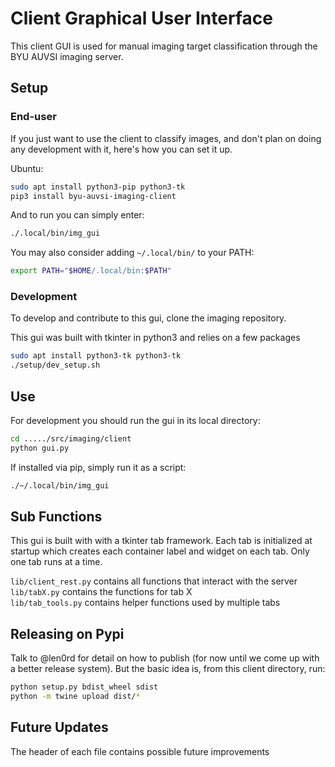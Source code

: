 # Client Graphical User Interface

This client GUI is used for manual imaging target classification through the BYU AUVSI
imaging server.

## Setup

### End-user

If you just want to use the client to classify images, and don't plan on doing
any development with it, here's how you can set it up.

Ubuntu:

```bash
sudo apt install python3-pip python3-tk
pip3 install byu-auvsi-imaging-client
```

And to run you can simply enter:

```bash
./.local/bin/img_gui
```

You may also consider adding `~/.local/bin/` to your PATH:

```bash
export PATH="$HOME/.local/bin:$PATH"
```

### Development

To develop and contribute to this gui, clone the imaging repository.

This gui was built with tkinter in python3 and relies on a few packages

```bash
sudo apt install python3-tk python3-tk
./setup/dev_setup.sh
```

## Use

For development you should run the gui in its local directory:

```bash
cd ...../src/imaging/client
python gui.py
```

If installed via pip, simply run it as a script:

```bash
./~/.local/bin/img_gui
```

## Sub Functions

This gui is built with with a tkinter tab framework. Each tab is initialized at startup which creates each container label and widget on each tab. Only one tab runs at a time.

`lib/client_rest.py` contains all functions that interact with the server  
`lib/tabX.py` contains the functions for tab X  
`lib/tab_tools.py` contains helper functions used by multiple tabs

## Releasing on Pypi

Talk to @len0rd for detail on how to publish (for now until we come up with a better release system). But the basic idea is, from this client directory, run:

```bash
python setup.py bdist_wheel sdist
python -m twine upload dist/*
```

## Future Updates

The header of each file contains possible future improvements

